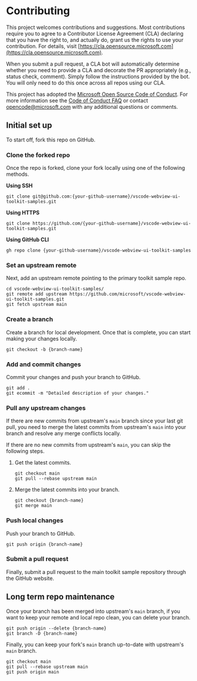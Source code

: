 # Contributing

This project welcomes contributions and suggestions. Most contributions require
you to agree to a Contributor License Agreement (CLA) declaring that you have
the right to, and actually do, grant us the rights to use your contribution. For
details, visit
[https://cla.opensource.microsoft.com](https://cla.opensource.microsoft.com).

When you submit a pull request, a CLA bot will automatically determine whether
you need to provide a CLA and decorate the PR appropriately (e.g., status check,
comment). Simply follow the instructions provided by the bot. You will only need
to do this once across all repos using our CLA.

This project has adopted the
[Microsoft Open Source Code of Conduct](https://opensource.microsoft.com/codeofconduct/).
For more information see the
[Code of Conduct FAQ](https://opensource.microsoft.com/codeofconduct/faq/) or
contact [opencode@microsoft.com](mailto:opencode@microsoft.com) with any
additional questions or comments.

## Initial set up

To start off, fork this repo on GitHub.

### Clone the forked repo

Once the repo is forked, clone your fork locally using one of the following
methods.

**Using SSH**

```
git clone git@github.com:{your-github-username}/vscode-webview-ui-toolkit-samples.git
```

**Using HTTPS**

```
git clone https://github.com/{your-github-username}/vscode-webview-ui-toolkit-samples.git
```

**Using GitHub CLI**

```
gh repo clone {your-github-username}/vscode-webview-ui-toolkit-samples
```

### Set an upstream remote

Next, add an upstream remote pointing to the primary toolkit sample repo.

```
cd vscode-webview-ui-toolkit-samples/
git remote add upstream https://github.com/microsoft/vscode-webview-ui-toolkit-samples.git
git fetch upstream main
```

### Create a branch

Create a branch for local development. Once that is complete, you can start
making your changes locally.

```
git checkout -b {branch-name}
```

### Add and commit changes

Commit your changes and push your branch to GitHub.

```
git add .
git ecommit -m "Detailed description of your changes."
```

### Pull any upstream changes

If there are new commits from upstream's `main` branch since your last git pull,
you need to merge the latest commits from upstream's `main` into your branch and
resolve any merge conflicts locally.

If there are no new commits from upstream's `main`, you can skip the following
steps.

1. Get the latest commits.

    ```
    git checkout main
    git pull --rebase upstream main
    ```

2. Merge the latest commits into your branch.

    ```
    git checkout {branch-name}
    git merge main
    ```

### Push local changes

Push your branch to GitHub.

```
git push origin {branch-name}
```

### Submit a pull request

Finally, submit a pull request to the main toolkit sample repository through the
GitHub website.

## Long term repo maintenance

Once your branch has been merged into upstream's `main` branch, if you want to
keep your remote and local repo clean, you can delete your branch.

```
git push origin --delete {branch-name}
git branch -D {branch-name}
```

Finally, you can keep your fork's `main` branch up-to-date with upstream's
`main` branch.

```
git checkout main
git pull --rebase upstream main
git push origin main
```
